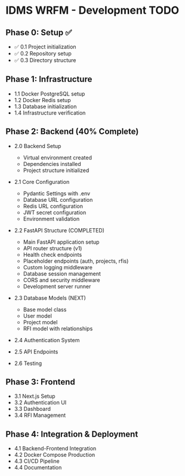 ﻿# IDMS WRFM - Development TODO

## Phase 0: Setup ✅
- ✅ 0.1 Project initialization
- ✅ 0.2 Repository setup  
- ✅ 0.3 Directory structure

## Phase 1: Infrastructure 
-  1.1 Docker PostgreSQL setup
-  1.2 Docker Redis setup
-  1.3 Database initialization
-  1.4 Infrastructure verification

## Phase 2: Backend (40% Complete)
-  2.0 Backend Setup
   - Virtual environment created
   - Dependencies installed
   - Project structure initialized

-  2.1 Core Configuration  
   - Pydantic Settings with .env
   - Database URL configuration
   - Redis URL configuration
   - JWT secret configuration
   - Environment validation

-  2.2 FastAPI Structure (COMPLETED)
   - Main FastAPI application setup
   - API router structure (v1)
   - Health check endpoints
   - Placeholder endpoints (auth, projects, rfis)
   - Custom logging middleware
   - Database session management
   - CORS and security middleware
   - Development server runner

-  2.3 Database Models (NEXT)
   - Base model class
   - User model
   - Project model
   - RFI model with relationships

-  2.4 Authentication System
-  2.5 API Endpoints
-  2.6 Testing

## Phase 3: Frontend
-  3.1 Next.js Setup
-  3.2 Authentication UI
-  3.3 Dashboard
-  3.4 RFI Management

## Phase 4: Integration & Deployment
-  4.1 Backend-Frontend Integration
-  4.2 Docker Compose Production
-  4.3 CI/CD Pipeline
-  4.4 Documentation
